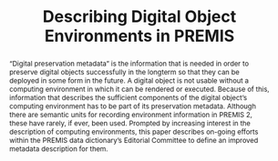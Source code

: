 ---
abstract: “Digital preservation metadata” is the information that is needed in order
  to preserve digital objects successfully in the longterm so that they can be deployed
  in some form in the future. A digital object is not usable without a computing environment
  in which it can be rendered or executed. Because of this, information that describes
  the sufficient components of the digital object’s computing environment has to be
  part of its preservation metadata. Although there are semantic units for recording
  environment information in PREMIS 2, these have rarely, if ever, been used. Prompted
  by increasing interest in the description of computing environments, this paper
  describes on-going efforts within the PREMIS data dictionary’s Editorial Committee
  to define an improved metadata description for them.
creators:
- Dappert, Angela
- Peyrard, Sebastien
- Delve, Janet
- Chou, Carol C.H.
date: null
document_url: https://services.phaidra.univie.ac.at/api/object/o:293684/download
grand_parent: iPRES
institutions: []
keywords:
- ischool
- toronto
- canada
- premis
- preservation metadata
- technical environments
- software preservation
- hardware preservation
- representation information
- representation information network
- conceptual modelling
landing_page_url: https://phaidra.univie.ac.at/o:293684
language: eng
layout: publication
license: CC BY-NC-SA 3.0 AT
notes_url: null
parent: iPRES 2012
presentation_url: null
publication_type: paper
size: 1234313
source_name: iPRES
title: Describing Digital Object Environments in PREMIS
year: 2012
---